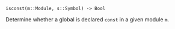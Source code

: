 ```
isconst(m::Module, s::Symbol) -> Bool
```

Determine whether a global is declared `const` in a given module `m`.
